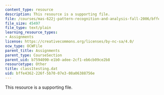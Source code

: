 ```yaml
---
content_type: resource
description: This resource is a supporting file.
file: /courses/mas-622j-pattern-recognition-and-analysis-fall-2006/bffe4362226f5b7007e308a06388756e_class1testing.dat
file_size: 45497
file_type: text/plain
learning_resource_types:
- Assignments
license: https://creativecommons.org/licenses/by-nc-sa/4.0/
ocw_type: OCWFile
parent_title: Assignments
parent_type: CourseSection
parent_uid: b7594090-e1b0-adee-2cf1-eb6cb09ce2b8
resourcetype: Other
title: class1testing.dat
uid: bffe4362-226f-5b70-07e3-08a06388756e
---
```

This resource is a supporting file.